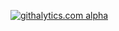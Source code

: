 [![githalytics.com alpha](https://cruel-carlota.pagodabox.com/d2df6f79339bccf69539e4c0d9969b26 "githalytics.com")](http://githalytics.com/leoapost/airTutor)
